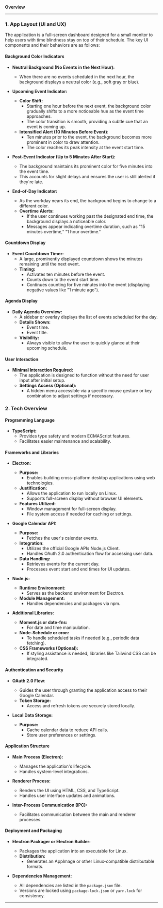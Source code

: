 **Overview**

---

### 1. App Layout (UI and UX)

The application is a full-screen dashboard designed for a small monitor to help users with time blindness stay on top of their schedule. The key UI components and their behaviors are as follows:

#### **Background Color Indicators**

- **Neutral Background (No Events in the Next Hour):**
  - When there are no events scheduled in the next hour, the background displays a neutral color (e.g., soft gray or blue).

- **Upcoming Event Indicator:**
  - **Color Shift:**
    - Starting one hour before the next event, the background color gradually shifts to a more noticeable hue as the event time approaches.
    - The color transition is smooth, providing a subtle cue that an event is coming up.
  - **Intensified Alert (10 Minutes Before Event):**
    - Ten minutes prior to the event, the background becomes more prominent in color to draw attention.
    - The color reaches its peak intensity at the event start time.

- **Post-Event Indicator (Up to 5 Minutes After Start):**
  - The background maintains its prominent color for five minutes into the event time.
  - This accounts for slight delays and ensures the user is still alerted if they're late.

- **End-of-Day Indicator:**
  - As the workday nears its end, the background begins to change to a different color.
  - **Overtime Alerts:**
    - If the user continues working past the designated end time, the background displays a noticeable color.
    - Messages appear indicating overtime duration, such as "15 minutes overtime," "1 hour overtime."

#### **Countdown Display**

- **Event Countdown Timer:**
  - A large, prominently displayed countdown shows the minutes remaining until the next event.
  - **Timing:**
    - Activates ten minutes before the event.
    - Counts down to the event start time.
    - Continues counting for five minutes into the event (displaying negative values like "1 minute ago").

#### **Agenda Display**

- **Daily Agenda Overview:**
  - A sidebar or overlay displays the list of events scheduled for the day.
  - **Details Shown:**
    - Event time.
    - Event title.
  - **Visibility:**
    - Always visible to allow the user to quickly glance at their upcoming schedule.

#### **User Interaction**

- **Minimal Interaction Required:**
  - The application is designed to function without the need for user input after initial setup.
  - **Settings Access (Optional):**
    - A hidden menu accessible via a specific mouse gesture or key combination to adjust settings if necessary.

### 2. Tech Overview

#### **Programming Language**

- **TypeScript:**
  - Provides type safety and modern ECMAScript features.
  - Facilitates easier maintenance and scalability.

#### **Frameworks and Libraries**

- **Electron:**
  - **Purpose:**
    - Enables building cross-platform desktop applications using web technologies.
  - **Justification:**
    - Allows the application to run locally on Linux.
    - Supports full-screen display without browser UI elements.
  - **Features Utilized:**
    - Window management for full-screen display.
    - File system access if needed for caching or settings.

- **Google Calendar API:**
  - **Purpose:**
    - Fetches the user's calendar events.
  - **Integration:**
    - Utilizes the official Google APIs Node.js Client.
    - Handles OAuth 2.0 authentication flow for accessing user data.
  - **Data Handling:**
    - Retrieves events for the current day.
    - Processes event start and end times for UI updates.

- **Node.js:**
  - **Runtime Environment:**
    - Serves as the backend environment for Electron.
  - **Module Management:**
    - Handles dependencies and packages via npm.

- **Additional Libraries:**
  - **Moment.js or date-fns:**
    - For date and time manipulation.
  - **Node-Schedule or cron:**
    - To handle scheduled tasks if needed (e.g., periodic data fetching).
  - **CSS Frameworks (Optional):**
    - If styling assistance is needed, libraries like Tailwind CSS can be integrated.

#### **Authentication and Security**

- **OAuth 2.0 Flow:**
  - Guides the user through granting the application access to their Google Calendar.
  - **Token Storage:**
    - Access and refresh tokens are securely stored locally.

- **Local Data Storage:**
  - **Purpose:**
    - Cache calendar data to reduce API calls.
    - Store user preferences or settings.

#### **Application Structure**

- **Main Process (Electron):**
  - Manages the application's lifecycle.
  - Handles system-level integrations.

- **Renderer Process:**
  - Renders the UI using HTML, CSS, and TypeScript.
  - Handles user interface updates and animations.

- **Inter-Process Communication (IPC):**
  - Facilitates communication between the main and renderer processes.

#### **Deployment and Packaging**

- **Electron Packager or Electron Builder:**
  - Packages the application into an executable for Linux.
  - **Distribution:**
    - Generates an AppImage or other Linux-compatible distributable formats.

- **Dependencies Management:**
  - All dependencies are listed in the `package.json` file.
  - Versions are locked using `package-lock.json` or `yarn.lock` for consistency.

---